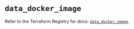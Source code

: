 # `data_docker_image`

Refer to the Terraform Registry for docs: [`data_docker_image`](https://registry.terraform.io/providers/kreuzwerker/docker/3.3.0/docs/data-sources/image).
